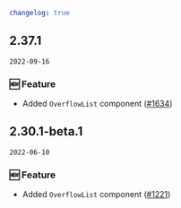 ```yaml
changelog: true
```

## 2.37.1

`2022-09-16`

### 🆕 Feature

- Added `OverflowList` component ([#1634](https://github.com/arco-design/arco-design-vue/pull/1634))


## 2.30.1-beta.1

`2022-06-10`

### 🆕 Feature

- Added `OverflowList` component ([#1221](https://github.com/arco-design/arco-design-vue/pull/1221))

